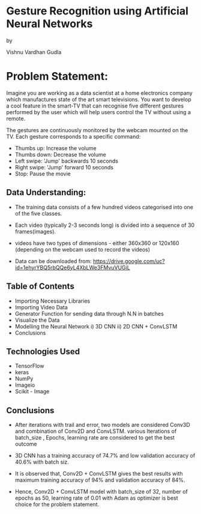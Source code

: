 # Gesture Recognition using Artificial Neural Networks

by 

Vishnu Vardhan Gudla

# Problem Statement:

Imagine you are working as a data scientist at a home electronics company which manufactures state of the art smart televisions. You want to develop a cool feature in the smart-TV that can recognise five different gestures performed by the user which will help users control the TV without using a remote.

The gestures are continuously monitored by the webcam mounted on the TV. Each gesture corresponds to a specific command:

* Thumbs up:  Increase the volume
* Thumbs down: Decrease the volume
* Left swipe: 'Jump' backwards 10 seconds
* Right swipe: 'Jump' forward 10 seconds  
* Stop: Pause the movie

## Data Understanding:

* The training data consists of a few hundred videos categorised into one of the five classes.
* Each video (typically 2-3 seconds long) is divided into a sequence of 30 frames(images).
*  videos have two types of dimensions - either 360x360 or 120x160 (depending on the webcam used to record the videos)


* Data can be downloaded from: https://drive.google.com/uc?id=1ehyrYBQ5rbQQe6yL4XbLWe3FMvuVUGiL



## Table of Contents
* Importing Necessary Libraries
* Importing Video Data
* Generator Function for sending data through N.N in batches 
* Visualize the Data
* Modelling the Neural Network
	i) 3D CNN
	ii) 2D CNN + ConvLSTM
* Conclusions


## Technologies Used
* TensorFlow
* keras
* NumPy
* Imageio 
* Scikit - Image



## Conclusions
* After iterations with trail and error, two models are considered Conv3D and combination of Conv2D and ConvLSTM. various Iterations of batch_size , Epochs, learning rate are considered to get the best outcome

* 3D CNN has a training accuracy of 74.7% and low validation accuracy of 40.6% with batch siz. 

* It is observed that, Conv2D + ConvLSTM gives the best results with maximum training accuracy of 94% and validation accuracy of 84%.

* Hence, Conv2D + ConvLSTM model with batch_size of 32, number of epochs as 50, learning rate of 0.01 with Adam as optimizer is best choice for the problem statement.


